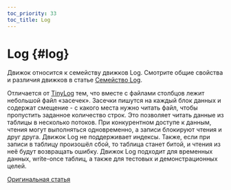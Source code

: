 ```yaml
---
toc_priority: 33
toc_title: Log
---
```


# Log {#log}

Движок относится к семейству движков Log. Смотрите общие свойства и различия движков в статье [Семейство Log](index.md).

Отличается от [TinyLog](tinylog.md) тем, что вместе с файлами столбцов лежит небольшой файл «засечек». Засечки пишутся на каждый блок данных и содержат смещение - с какого места нужно читать файл, чтобы пропустить заданное количество строк. Это позволяет читать данные из таблицы в несколько потоков.
При конкурентном доступе к данным, чтения могут выполняться одновременно, а записи блокируют чтения и друг друга.
Движок Log не поддерживает индексы. Также, если при записи в таблицу произошёл сбой, то таблица станет битой, и чтения из неё будут возвращать ошибку. Движок Log подходит для временных данных, write-once таблиц, а также для тестовых и демонстрационных целей.

[Оригинальная статья](https://clickhouse.tech/docs/ru/operations/table_engines/log/) <!--hide-->
